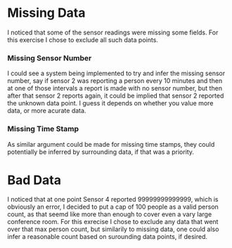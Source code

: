 # Missing Data
I noticed that some of the sensor readings were missing some fields.
For this exercise I chose to exclude all such data points.

### Missing Sensor Number
I could see a system being implemented to try and infer the missing sensor number, say if sensor 2 was reporting a person every 10 minutes and then at one of those intervals a report is made with no sensor number, but then after that sensor 2 reports again, it could be implied that sensor 2 reported the unknown data point. I guess it depends on whether you value more data, or more acurate data.

### Missing Time Stamp
As similar argument could be made for missing time stamps, they could potentially be inferred by surrounding data, if that was a priority. 


# Bad Data
I noticed that at one point Sensor 4 reported 99999999999999, which is obviously an error, I decided to put a cap of 100 people as a valid person count, as that seemd like more than enough to cover even a vary large conference room. For this exrecise I chose to exclude any data that went over that max person count, but similarily to missing data, one could also infer a reasonable count based on surounding data points, if desired. 
